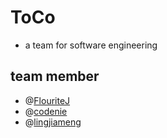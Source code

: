# ToCo

- a team for software engineering

## team member ##
- @[FlouriteJ](https://github.com/FlouriteJ)
- @[codenie](https://github.com/codenie)
- @[lingjiameng](#)
